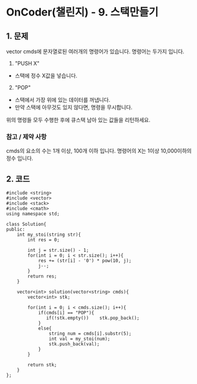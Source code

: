 # OnCoder(챌린지) - 9. 스택만들기

## 1. 문제  
vector<string> cmds에 문자열로된 여러개의 명령어가 있습니다.
명령어는 두가지 입니다.

1. "PUSH X"
- 스택에 정수 X값을 넣습니다.

2. "POP"
- 스택에서 가장 위에 있는 데이터를 꺼냅니다.
- 만약 스택에 아무것도 있지 않다면, 명령을 무시합니다.

위의 명령들 모두 수행한 후에 큐스택 남아 있는 값들을 리턴하세요.

### 참고 / 제약 사항  
cmds의 요소의 수는 1개 이상, 100개 이하 입니다.
명령어의 X는 1이상 10,000이하의 정수 입니다.

## 2. 코드  
```
#include <string>
#include <vector>
#include <stack>
#include <cmath>
using namespace std;

class Solution{
public:
    int my_stoi(string str){
        int res = 0;
        
        int j = str.size() - 1;
        for(int i = 0; i < str.size(); i++){
            res += (str[i] - '0') * pow(10, j);
            j--;
        }
        return res;
    }

    vector<int> solution(vector<string> cmds){
        vector<int> stk;
        
        for(int i = 0; i < cmds.size(); i++){
            if(cmds[i] == "POP"){
               if(!stk.empty())    stk.pop_back(); 
            }  
            else{
                string num = cmds[i].substr(5);
                int val = my_stoi(num);
                stk.push_back(val);
            }
        }
        
        return stk;
    }
};
```